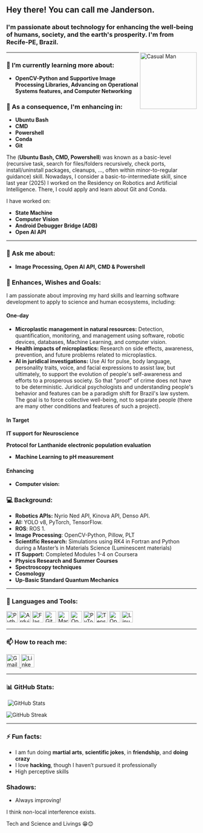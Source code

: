 
<h2 align="left">Hey there! You can call me Janderson. </h2> 
<h3>I'm passionate about technology for enhancing the well-being of humans, society, and the earth's prosperity. I'm from Recife-PE, Brazil. </h3>

<p align="left">
<!--   <a href="https://github.com/ryo-ma/github-profile-trophy"> -->
<!--     <img src="https://github-profile-trophy.vercel.app/?username=jandersoncosta97" alt="GitHub Trophy" /> -->
<!--   </a> -->
<!-- </p> -->

<img align="right" height="150" src="https://www.w3schools.com/howto/img_avatar.png" alt="Casual Man" />


---

### 🌱 I’m currently learning more about:
- **OpenCV-Python and Supportive Image Processing Libraries, Advancing on Operational Systems features, and Computer Networking**

### 🌱 As a consequence, I'm enhancing in:
- **Ubuntu Bash**
- **CMD**
- **Powershell**
- **Conda**
- **Git**

The (**Ubuntu Bash, CMD, Powershell**) was known as a basic-level (recursive task, search for files/folders recursively, check ports, install/uninstall packages, cleanups, ..., often within minor-to-regular guidance) skill. Nowadays, I consider a basic-to-intermediate skill, since last year (2025) I worked on the Residency on Robotics and Artificial Intelligence. There, I could apply and learn about Git and Conda.

I have worked on:

- **State Machine**
- **Computer Vision**
- **Android Debugger Bridge (ADB)**
- **Open AI API**

---

### 💬 Ask me about:
- **Image Processing, Open AI API, CMD & Powershell**


### 🎯 Enhances, Wishes and Goals:
I am passionate about improving my hard skills and learning software development to apply to science and human ecosystems, including:
#### One-day

- **Microplastic management in natural resources:** Detection, quantification, monitoring, and management using software, robotic devices, databases, Machine Learning, and computer vision.
- **Health impacts of microplastics:** Research on side effects, awareness, prevention, and future problems related to microplastics.
- **AI in juridical investigations:** Use AI for pulse, body language, personality traits, voice, and facial expressions to assist law, but ultimately, to support the evolution of people's self-awareness and efforts to a prosperous society. So that "proof" of crime does not have to be deterministic. Juridical psychologists and understanding people's behavior and features can be a paradigm shift for Brazil's law system. The goal is to force collective well-being, not to separate people (there are many other conditions and features of such a project). 


#### In Target
  **IT support for Neuroscience**
  
  **Protocol for Lanthanide electronic population evaluation**
  
- **Machine Learning to pH measurement**

#### Enhancing
- **Computer vision:**


### 💻 Background:
- **Robotics APIs:** Nyrio Ned API, Kinova API, Denso API.
- **AI:** YOLO v8, PyTorch, TensorFlow.
- **ROS**: ROS 1.
- **Image Processing**: OpenCV-Python, Pillow, PLT
- **Scientific Research:** Simulations using RK4 in Fortran and Python during a Master’s in Materials Science (Luminescent materials)
- **IT Support:** Completed Modules 1-4 on Coursera
- **Physics Research and Summer Courses**
- **Spectroscopy techniques**
- **Cosmology**
- **Up-Basic Standard Quantum Mechanics**
---

### 🔧 Languages and Tools:
<div align="left">
  <img src="https://cdn.jsdelivr.net/gh/devicons/devicon/icons/python/python-original.svg" height="30" alt="Python" />
  <img src="https://cdn.worldvectorlogo.com/logos/arduino-1.svg" height="30" alt="Arduino" />
  <img src="https://www.vectorlogo.zone/logos/pocoo_flask/pocoo_flask-icon.svg" height="30" alt="Flask" />
  <img src="https://www.vectorlogo.zone/logos/git-scm/git-scm-icon.svg" height="30" alt="Git" />
  <img src="https://www.vectorlogo.zone/logos/mariadb/mariadb-icon.svg" height="30" alt="MariaDB" />
  <img src="https://www.vectorlogo.zone/logos/opencv/opencv-icon.svg" height="30" alt="OpenCV" />
  <img src="https://www.vectorlogo.zone/logos/pytorch/pytorch-icon.svg" height="30" alt="PyTorch" />
  <img src="https://www.vectorlogo.zone/logos/tensorflow/tensorflow-icon.svg" height="30" alt="TensorFlow" />
  <img src="https://www.vectorlogo.zone/logos/openai/openai-icon.svg" height="30" alt="OpenAI API" />
  <img src="https://www.vectorlogo.zone/logos/linux/linux-icon.svg" height="30" alt="Linux" />
</div>



---

### 📫 How to reach me:
<p align="left">
  <a href="mailto:janderson.applicant@gmail.com">
    <img src="https://img.shields.io/static/v1?message=Gmail&logo=gmail&label=&color=D14836&logoColor=white&labelColor=&style=for-the-badge" height="35" alt="Gmail" />
  </a>
  <a href="https://www.linkedin.com/in/janderson-lima-costa-92ab6b140">
    <img src="https://img.shields.io/static/v1?message=LinkedIn&logo=linkedin&label=&color=0077B5&logoColor=white&labelColor=&style=for-the-badge" height="35" alt="LinkedIn" />
  </a>
</p>

---

### 📊 GitHub Stats:

<p>
<!--   <img align="left" src="https://github-readme-stats.vercel.app/api/top-langs?username=jandersoncosta97&show_icons=true&locale=en&layout=compact" alt="Top Languages" /> -->
</p>

<p>&nbsp;<img align="center" src="https://github-readme-stats.vercel.app/api?username=jandersoncosta97&show_icons=true&locale=en" alt="GitHub Stats" /></p>

<p><img align="center" src="https://github-readme-streak-stats.herokuapp.com/?user=jandersoncosta97" alt="GitHub Streak" /></p>

---

### ⚡ Fun facts:
- I am fun doing **martial arts**, **scientific jokes**, in **friendship**, and  **doing crazy**
- I love **hacking**, though I haven’t pursued it professionally
- High perceptive skills


### Shadows:
- Always improving!

I think non-local interference exists.

Tech and Science and Livings 😁😊
